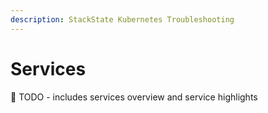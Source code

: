 ```yaml
---
description: StackState Kubernetes Troubleshooting
---
```


# Services

🚧 TODO - includes services overview and service highlights